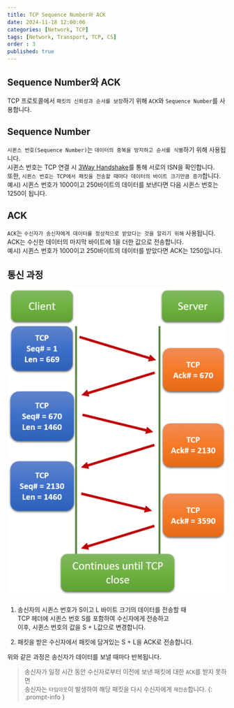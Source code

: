 ```yaml
---
title: TCP Sequence Number와 ACK
date: 2024-11-18 12:00:00
categories: [Network, TCP]
tags: [Network, Transport, TCP, CS]
order : 3
published: true
---
```


## Sequence Number와 ACK

TCP 프로토콜에서 `패킷의 신뢰성과 순서를 보장`하기 위해 `ACK`와 `Sequence Number`를 사용합니다.

## Sequence Number

`시퀸스 번호(Sequence Number)`는 `데이터의 중복을 방지하고 순서를 식별`하기 위해 사용됩니다.  
시퀸스 번호는 TCP 연결 시 [3Way Handshake](https://bigsungg.github.io/posts/TCP-3-Way-Handshake%EC%99%80-4-Way-Handshake/#3-way-handshake)를 통해 서로의 ISN을 확인합니다.  
또한, `시퀸스 번호는 TCP에서 패킷을 전송할 때마다 데이터의 바이트 크기만큼 증가`합니다.  
예시) 시퀸스 번호가 1000이고 250바이트의 데이터를 보낸다면 다음 시퀸스 번호는 1250이 됩니다.

## ACK

`ACK`는 `수신자가 송신자에게 데이터를 정상적으로 받았다는 것을 알리기 위해` 사용됩니다.  
ACK는 수신한 데이터의 마지막 바이트에 1을 더한 값으로 전송합니다.  
예시) 시퀸스 번호가 1000이고 250바이트의 데이터를 받았다면 ACK는 1250입니다.

## 통신 과정

![Desktop View](/assets/img/TCP/tcp_seq_ack.png)

1. 송신자의 시퀸스 번호가 S이고 L 바이트 크기의 데이터를 전송할 때  
TCP 헤더에 시퀸스 번호 S를 포함하여 수신자에게 전송하고  
이후, 시퀸스 번호의 값을 S + L값으로 변경합니다.

2. 패킷을 받은 수신자에서 패킷에 담겨있는 S + L을 ACK로 전송합니다.

위와 같은 과정은 송신자가 데이터를 보낼 때마다 반복됩니다.

<!-- markdownlint-capture -->
<!-- markdownlint-disable -->
> 송신자가 일정 시간 동안 수신자로부터 이전에 보낸 패킷에 대한 `ACK`를 받지 못하면  
송신자는 `타임아웃`이 발생하여 해당 패킷을 다시 수신자에게 `재전송`합니다.
{: .prompt-info }
<!-- markdownlint-restore -->